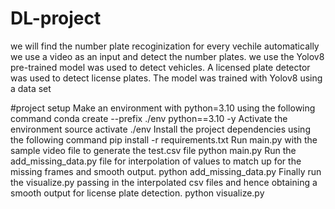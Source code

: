 # DL-project
we will find the number plate recoginization for every vechile automatically 
we use a video as an input and detect the number plates.
we use the Yolov8 pre-trained model  was used to detect vehicles.
A licensed plate detector was used to detect license plates. The model was trained with Yolov8 using a data set


#project setup
Make an environment with python=3.10 using the following command
conda create --prefix ./env python==3.10 -y
Activate the environment
source activate ./env
Install the project dependencies using the following command
pip install -r requirements.txt
Run main.py with the sample video file to generate the test.csv file
python main.py
Run the add_missing_data.py file for interpolation of values to match up for the missing frames and smooth output.
python add_missing_data.py
Finally run the visualize.py passing in the interpolated csv files and hence obtaining a smooth output for license plate detection.
python visualize.py
